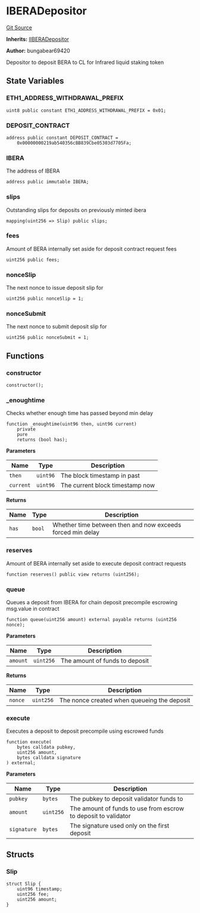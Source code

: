 # IBERADepositor
[Git Source](https://github.com-infrared/infrared-dao/infrared-mono-repo/blob/1a33f96723b9edc4ba92aebe8d11b7108d5353c3/src/staking/IBERADepositor.sol)

**Inherits:**
[IIBERADepositor](/src/interfaces/IIBERADepositor.sol/interface.IIBERADepositor.md)

**Author:**
bungabear69420

Depositor to deposit BERA to CL for Infrared liquid staking token


## State Variables
### ETH1_ADDRESS_WITHDRAWAL_PREFIX

```solidity
uint8 public constant ETH1_ADDRESS_WITHDRAWAL_PREFIX = 0x01;
```


### DEPOSIT_CONTRACT

```solidity
address public constant DEPOSIT_CONTRACT =
    0x00000000219ab540356cBB839Cbe05303d7705Fa;
```


### IBERA
The address of IBERA


```solidity
address public immutable IBERA;
```


### slips
Outstanding slips for deposits on previously minted ibera


```solidity
mapping(uint256 => Slip) public slips;
```


### fees
Amount of BERA internally set aside for deposit contract request fees


```solidity
uint256 public fees;
```


### nonceSlip
The next nonce to issue deposit slip for


```solidity
uint256 public nonceSlip = 1;
```


### nonceSubmit
The next nonce to submit deposit slip for


```solidity
uint256 public nonceSubmit = 1;
```


## Functions
### constructor


```solidity
constructor();
```

### _enoughtime

Checks whether enough time has passed beyond min delay


```solidity
function _enoughtime(uint96 then, uint96 current)
    private
    pure
    returns (bool has);
```
**Parameters**

|Name|Type|Description|
|----|----|-----------|
|`then`|`uint96`|The block timestamp in past|
|`current`|`uint96`|The current block timestamp now|

**Returns**

|Name|Type|Description|
|----|----|-----------|
|`has`|`bool`|Whether time between then and now exceeds forced min delay|


### reserves

Amount of BERA internally set aside to execute deposit contract requests


```solidity
function reserves() public view returns (uint256);
```

### queue

Queues a deposit from IBERA for chain deposit precompile escrowing msg.value in contract


```solidity
function queue(uint256 amount) external payable returns (uint256 nonce);
```
**Parameters**

|Name|Type|Description|
|----|----|-----------|
|`amount`|`uint256`|The amount of funds to deposit|

**Returns**

|Name|Type|Description|
|----|----|-----------|
|`nonce`|`uint256`|The nonce created when queueing the deposit|


### execute

Executes a deposit to deposit precompile using escrowed funds


```solidity
function execute(
    bytes calldata pubkey,
    uint256 amount,
    bytes calldata signature
) external;
```
**Parameters**

|Name|Type|Description|
|----|----|-----------|
|`pubkey`|`bytes`|The pubkey to deposit validator funds to|
|`amount`|`uint256`|The amount of funds to use from escrow to deposit to validator|
|`signature`|`bytes`|The signature used only on the first deposit|


## Structs
### Slip

```solidity
struct Slip {
    uint96 timestamp;
    uint256 fee;
    uint256 amount;
}
```


